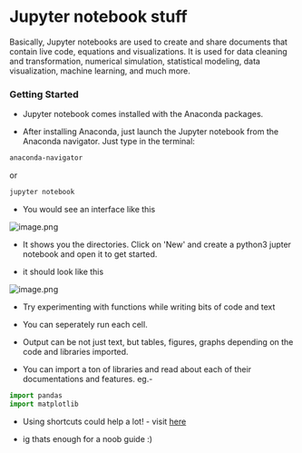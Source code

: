 # Jupyter notebook stuff

Basically, Jupyter notebooks are used to create and share documents that contain live code, equations and visualizations. It is used for data cleaning and transformation, numerical simulation, statistical modeling, data visualization, machine learning, and much more.

### Getting Started

- Jupyter notebook comes installed with the Anaconda packages.

- After installing Anaconda, just launch the Jupyter notebook from the Anaconda navigator. Just type in the terminal:

```sh
anaconda-navigator
```
   or 
```sh
jupyter notebook
```

- You would see an interface like this

![image.png](attachment:image.png)

- It shows you the directories. Click on 'New' and create a python3 jupter notebook and open it to get started.

- it should look like this

![image.png](attachment:image.png)

- Try experimenting with functions while writing bits of code and text

- You can seperately run each cell.

- Output can be not just text, but tables, figures, graphs depending on the code and libraries imported.

- You can import a ton of libraries and read about each of their documentations and features. eg.-


```python
import pandas
import matplotlib
```

- Using shortcuts could help a lot! - visit [here](https://www.edureka.co/blog/cheatsheets/jupyter-notebook-cheat-sheet)

- ig thats enough for a noob guide :)
